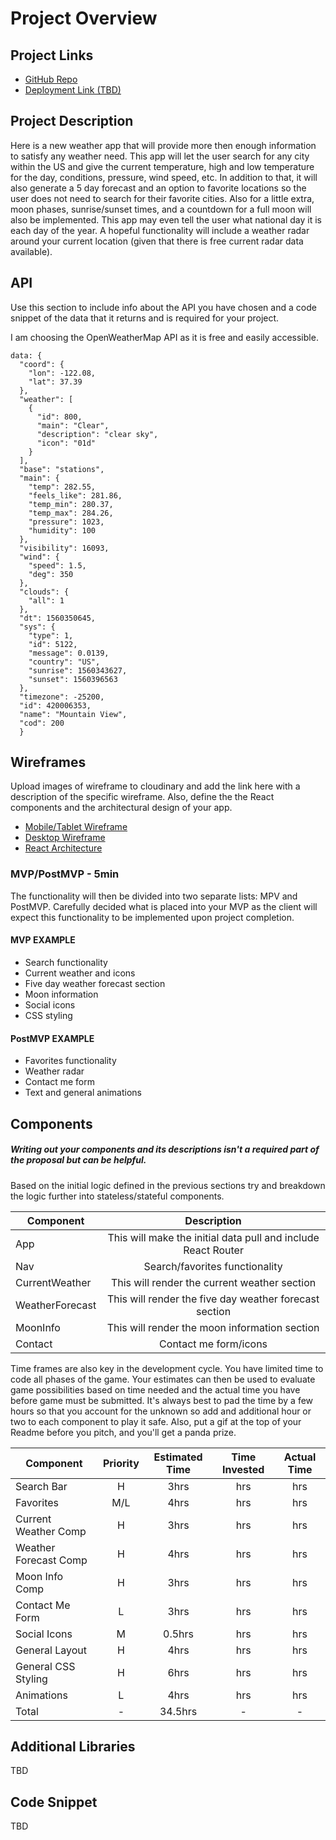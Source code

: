 # Project Overview

## Project Links

- [GitHub Repo](https://github.com/ingl3585/project-two)
- [Deployment Link (TBD)]()

## Project Description

Here is a new weather app that will provide more then enough information to satisfy any weather need. This app will let the user search for any city within the US and give the current temperature, high and low temperature for the day, conditions, pressure, wind speed, etc. In addition to that, it will also generate a 5 day forecast and an option to favorite locations so the user does not need to search for their favorite cities. Also for a little extra, moon phases, sunrise/sunset times, and a countdown for a full moon will also be implemented. This app may even tell the user what national day it is each day of the year. A hopeful functionality will include a weather radar around your current location (given that there is free current radar data available).

## API

Use this section to include info about the API you have chosen and a code snippet of the data that it returns and is required for your project. 

I am choosing the OpenWeatherMap API as it is free and easily accessible. 


```
data: {
  "coord": {
    "lon": -122.08,
    "lat": 37.39
  },
  "weather": [
    {
      "id": 800,
      "main": "Clear",
      "description": "clear sky",
      "icon": "01d"
    }
  ],
  "base": "stations",
  "main": {
    "temp": 282.55,
    "feels_like": 281.86,
    "temp_min": 280.37,
    "temp_max": 284.26,
    "pressure": 1023,
    "humidity": 100
  },
  "visibility": 16093,
  "wind": {
    "speed": 1.5,
    "deg": 350
  },
  "clouds": {
    "all": 1
  },
  "dt": 1560350645,
  "sys": {
    "type": 1,
    "id": 5122,
    "message": 0.0139,
    "country": "US",
    "sunrise": 1560343627,
    "sunset": 1560396563
  },
  "timezone": -25200,
  "id": 420006353,
  "name": "Mountain View",
  "cod": 200
  }
```


## Wireframes

Upload images of wireframe to cloudinary and add the link here with a description of the specific wireframe. Also, define the the React components and the architectural design of your app.

- [Mobile/Tablet Wireframe](https://imgur.com/wIIUHos)
- [Desktop Wireframe](https://imgur.com/rAqlTje)
- [React Architecture](https://imgur.com/h9LXBwX)


### MVP/PostMVP - 5min

The functionality will then be divided into two separate lists: MPV and PostMVP.  Carefully decided what is placed into your MVP as the client will expect this functionality to be implemented upon project completion.  

#### MVP EXAMPLE
- Search functionality
- Current weather and icons
- Five day weather forecast section
- Moon information
- Social icons
- CSS styling

#### PostMVP EXAMPLE

- Favorites functionality
- Weather radar
- Contact me form
- Text and general animations

## Components
##### Writing out your components and its descriptions isn't a required part of the proposal but can be helpful.

Based on the initial logic defined in the previous sections try and breakdown the logic further into stateless/stateful components. 

| Component | Description | 
| --- | :---: |  
| App | This will make the initial data pull and include React Router| 
| Nav | Search/favorites functionality | 
| CurrentWeather | This will render the current weather section |
| WeatherForecast | This will render the five day weather forecast section | 
| MoonInfo | This will render the moon information section | 
| Contact | Contact me form/icons | 


Time frames are also key in the development cycle.  You have limited time to code all phases of the game.  Your estimates can then be used to evaluate game possibilities based on time needed and the actual time you have before game must be submitted. It's always best to pad the time by a few hours so that you account for the unknown so add and additional hour or two to each component to play it safe. Also, put a gif at the top of your Readme before you pitch, and you'll get a panda prize.

| Component | Priority | Estimated Time | Time Invested | Actual Time |
| --- | :---: |  :---: | :---: | :---: |
| Search Bar | H | 3hrs| hrs | hrs |
| Favorites | M/L | 4hrs| hrs | hrs |
| Current Weather Comp | H | 3hrs| hrs | hrs |
| Weather Forecast Comp | H | 4hrs| hrs | hrs |
| Moon Info Comp | H | 3hrs| hrs | hrs |
| Contact Me Form | L | 3hrs| hrs | hrs |
| Social Icons | M | 0.5hrs| hrs | hrs |
| General Layout | H | 4hrs| hrs | hrs |
| General CSS Styling | H | 6hrs| hrs | hrs |
| Animations | L | 4hrs| hrs | hrs |
| Total | - | 34.5hrs| - | - |

## Additional Libraries
TBD

## Code Snippet
TBD
